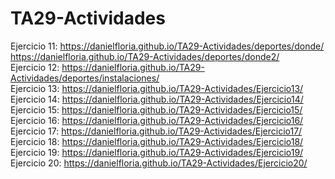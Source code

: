 # TA29-Actividades
Ejercicio 11: https://danielfloria.github.io/TA29-Actividades/deportes/donde/  
https://danielfloria.github.io/TA29-Actividades/deportes/donde2/  
Ejercicio 12: https://danielfloria.github.io/TA29-Actividades/deportes/instalaciones/  
Ejercicio 13: https://danielfloria.github.io/TA29-Actividades/Ejercicio13/  
Ejercicio 14: https://danielfloria.github.io/TA29-Actividades/Ejercicio14/  
Ejercicio 15: https://danielfloria.github.io/TA29-Actividades/Ejercicio15/  
Ejercicio 16: https://danielfloria.github.io/TA29-Actividades/Ejercicio16/  
Ejercicio 17: https://danielfloria.github.io/TA29-Actividades/Ejercicio17/  
Ejercicio 18: https://danielfloria.github.io/TA29-Actividades/Ejercicio18/  
Ejercicio 19: https://danielfloria.github.io/TA29-Actividades/Ejercicio19/  
Ejercicio 20: https://danielfloria.github.io/TA29-Actividades/Ejercicio20/  
